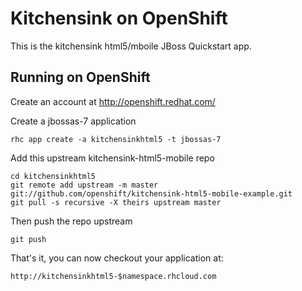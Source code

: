 Kitchensink on OpenShift
=========================

This is the kitchensink html5/mboile JBoss Quickstart app.

Running on OpenShift
--------------------

Create an account at http://openshift.redhat.com/

Create a jbossas-7 application

    rhc app create -a kitchensinkhtml5 -t jbossas-7

Add this upstream kitchensink-html5-mobile repo

    cd kitchensinkhtml5
    git remote add upstream -m master git://github.com/openshift/kitchensink-html5-mobile-example.git
    git pull -s recursive -X theirs upstream master

Then push the repo upstream

    git push

That's it, you can now checkout your application at:

    http://kitchensinkhtml5-$namespace.rhcloud.com
